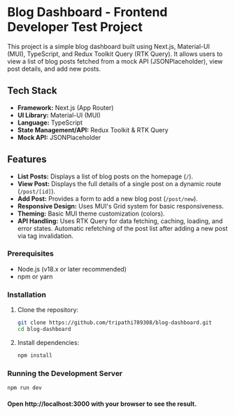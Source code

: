 # Blog Dashboard - Frontend Developer Test Project

This project is a simple blog dashboard built using Next.js, Material-UI (MUI), TypeScript, and Redux Toolkit Query (RTK Query). It allows users to view a list of blog posts fetched from a mock API (JSONPlaceholder), view post details, and add new posts.

## Tech Stack

*   **Framework:** Next.js (App Router)
*   **UI Library:** Material-UI (MUI)
*   **Language:** TypeScript
*   **State Management/API:** Redux Toolkit & RTK Query
*   **Mock API:** JSONPlaceholder

## Features

*   **List Posts:** Displays a list of blog posts on the homepage (`/`).
*   **View Post:** Displays the full details of a single post on a dynamic route (`/post/[id]`).
*   **Add Post:** Provides a form to add a new blog post (`/post/new`).
*   **Responsive Design:** Uses MUI's Grid system for basic responsiveness.
*   **Theming:** Basic MUI theme customization (colors).
*   **API Handling:** Uses RTK Query for data fetching, caching, loading, and error states. Automatic refetching of the post list after adding a new post via tag invalidation.

### Prerequisites

*   Node.js (v18.x or later recommended)
*   npm or yarn

### Installation

1.  Clone the repository:
    ```bash
    git clone https://github.com/tripathi789308/blog-dashboard.git
    cd blog-dashboard
    ```
2.  Install dependencies:
    ```bash
    npm install
    ```

### Running the Development Server

```bash
npm run dev
```

#### Open http://localhost:3000 with your browser to see the result.
